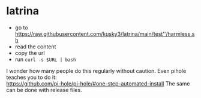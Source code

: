 # latrina

* go to https://raw.githubusercontent.com/kusky3/latrina/main/test''/harmless.sh
* read the content
* copy the url  
* run `curl -s $URL | bash`   

I wonder how many people do this regularly without caution.
Even pihole teaches you to do it:    
https://github.com/pi-hole/pi-hole/#one-step-automated-install
The same can be done with release files.
